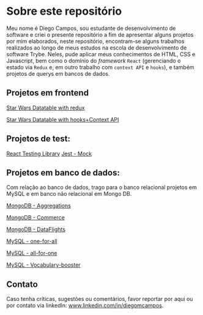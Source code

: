 # Sobre este repositório

Meu nome é Diego Campos, sou estudante de desenvolvimento de software e criei o presente repositório a fim de apresentar alguns projetos por mim elaborados, neste repositório, encontram-se alguns trabalhos realizados ao longo de meus estudos na escola de desenvolvimento de software Trybe. Neles, pude aplicar meus conhecimentos de HTML, CSS e Javascript, bem como o domínio do _framework_ `React` (gerenciando o estado via `Redux` e, em outro trabalho com `context API` e `hooks`), e também projetos de querys em bancos de dados.

## Projetos em frontend
[Star Wars Datatable with redux](https://github.com/DiegoCampos1/Projects/tree/master/React-redux-starwars-database-filters)

[Star Wars Datatable with hooks+Context API ](https://github.com/DiegoCampos1/Projects/tree/master/React-Hooks-starwars-datatable)

## Projetos de test:
[React Testing Library](https://github.com/DiegoCampos1/Projects/tree/master/React-testing-library)
[Jest - Mock](https://github.com/DiegoCampos1/Projects/tree/master/Jest)


## Projetos em banco de dados:
Com relação ao banco de dados, trago para o banco relacional projetos em MySQL e em banco não relacional em Mongo DB.

[MongoDB - Aggregations](https://github.com/DiegoCampos1/Projects/tree/master/MongoDB-Aggregations)

[MongoDB - Commerce](https://github.com/DiegoCampos1/Projects/tree/master/MongoDB-Commerce)

[MongoDB - DataFlights](https://github.com/DiegoCampos1/Projects/tree/master/MongoDB-DataFlights)

[MySQL - one-for-all](https://github.com/DiegoCampos1/Projects/tree/master/Mysql-one-for-all)

[MySQL - all-for-one](https://github.com/DiegoCampos1/Projects/tree/master/Mysql-all-for-one)

[MySQL - Vocabulary-booster](https://github.com/DiegoCampos1/Projects/tree/master/Mysql-Vocabulary-booster)

## Contato
Caso tenha críticas, sugestões ou comentários, favor reportar por aqui ou por contato via linkedIn: www.linkedin.com/in/diegomcampos.
